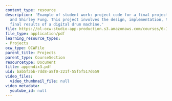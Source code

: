 ```yaml
---
content_type: resource
description: 'Example of student work: project code for a final project by Hana Adaniya
  and Shirley Fung. This project involves the design, implementation, testing, and
  final results of a digital drum machine.'
file: https://ol-ocw-studio-app-production.s3.amazonaws.com/courses/6-111-introductory-digital-systems-laboratory-spring-2006/bab5f3bb7dd8a8f0221f55f5f517d659_appendix3.pdf
file_type: application/pdf
learning_resource_types:
- Projects
ocw_type: OCWFile
parent_title: Projects
parent_type: CourseSection
resourcetype: Document
title: appendix3.pdf
uid: bab5f3bb-7dd8-a8f0-221f-55f5f517d659
video_files:
  video_thumbnail_file: null
video_metadata:
  youtube_id: null
---
```

